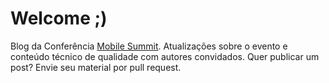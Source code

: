 # Welcome ;)

Blog da Conferência [Mobile Summit](http://www.msummit.com.br). Atualizações sobre o evento e conteúdo técnico de qualidade com autores convidados. Quer publicar um post? Envie seu material por pull request.
